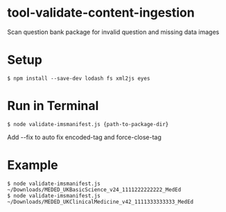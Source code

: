 # tool-validate-content-ingestion
Scan question bank package for invalid question and missing data images

# Setup
```
$ npm install --save-dev lodash fs xml2js eyes
```

# Run in Terminal
```
$ node validate-imsmanifest.js {path-to-package-dir}
```

Add --fix to auto fix encoded-tag and force-close-tag

# Example
```
$ node validate-imsmanifest.js ~/Downloads/MEDED_UKBasicScience_v24_1111222222222_MedEd
$ node validate-imsmanifest.js ~/Downloads/MEDED_UKClinicalMedicine_v42_1111333333333_MedEd
```
